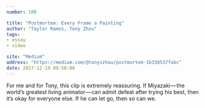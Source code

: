```yaml
---
number: 100

title: "Postmortem: Every Frame a Painting"
author: "Taylor Ramos, Tony Zhou"
tags:
- essay
- video

site: "Medium"
address: "https://medium.com/@tonyszhou/postmortem-1b338537fabc"
date: 2017-12-19 09:50:00
---
```


For me and for Tony, this clip is extremely reassuring. If Miyazaki — the world’s greatest living animator — can admit defeat after trying his best, then it’s okay for everyone else. If he can let go, then so can we.
